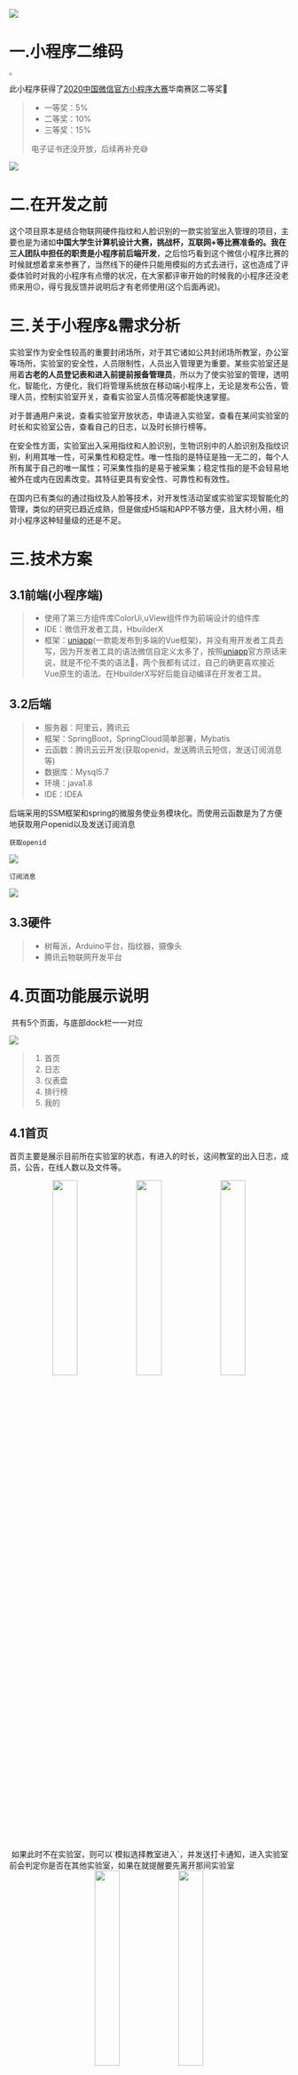![](images/logo.png)



# 一.小程序二维码

<img src="images/实验室出入管理小程序二维码.jpg" style="zoom: 33%;" />





此小程序获得了[2020中国微信官方小程序大赛](https://developers.weixin.qq.com/community/competition)华南赛区二等奖🎉

> - 一等奖：5%
> - 二等奖：10%
> - 三等奖：15%
>
> 电子证书还没开放，后续再补充😅

![](images/华南赛区.png)



# 二.在开发之前

​	这个项目原本是结合物联网硬件指纹和人脸识别的一款实验室出入管理的项目，主要也是为诸如**中国大学生计算机设计大赛，挑战杯，互联网+**等比赛准备的。我在三人团队中担任的职责是**小程序前后端开发**，之后恰巧看到这个微信小程序比赛的时候就想着拿来参赛了，当然线下的硬件只能用模拟的方式去进行，这也造成了评委体验时对我的小程序有点懵的状况，在大家都评审开始的时候我的小程序还没老师来用:neutral_face:，得亏我反馈并说明后才有老师使用(这个后面再说)。



# 三.关于小程序&需求分析

​	实验室作为安全性较高的重要封闭场所，对于其它诸如公共封闭场所教室，办公室等场所，实验室的安全性，人员限制性，人员出入管理更为重要。某些实验室还是用着**古老的人员登记表和进入前提前报备管理员**，所以为了使实验室的管理，透明化，智能化，方便化，我们将管理系统放在移动端小程序上，无论是发布公告，管理人员，控制实验室开关，查看实验室人员情况等都能快速掌握。

​	对于普通用户来说，查看实验室开放状态，申请进入实验室，查看在某间实验室的时长和实验室公告，查看自己的日志，以及时长排行榜等。

​	在安全性方面，实验室出入采用指纹和人脸识别，生物识别中的人脸识别及指纹识别，利用其唯一性，可采集性和稳定性。唯一性指的是特征是独一无二的，每个人所有属于自己的唯一属性；可采集性指的是易于被采集；稳定性指的是不会轻易地被外在或内在因素改变。其特征更具有安全性、可靠性和有效性。

​	在国内已有类似的通过指纹及人脸等技术，对开发性活动室或实验室实现智能化的管理，类似的研究已趋近成熟，但是做成H5端和APP不够方便，且大材小用，相对小程序这种轻量级的还是不足。



# 三.技术方案

## 3.1前端(小程序端)

> - 使用了第三方组件库ColorUi,uView组件作为前端设计的组件库
> - IDE：微信开发者工具，HbuilderX
> - 框架：[uniapp](https://uniapp.dcloud.io/)(一款能发布到多端的Vue框架)，并没有用开发者工具去写，因为开发者工具的语法微信自定义太多了，按照[uniapp](https://ask.dcloud.net.cn/article/35947)官方原话来说，就是不伦不类的语法:anger:，两个我都有试过，自己的确更喜欢接近Vue原生的语法。在HbuilderX写好后能自动编译在开发者工具。



## 3.2后端

> - 服务器：阿里云，腾讯云
> - 框架：SpringBoot，SpringCloud简单部署，Mybatis
> - 云函数：腾讯云云开发(获取openid，发送腾讯云短信，发送订阅消息等)
> - 数据库：Mysql5.7
> - 环境：java1.8
> - IDE：IDEA

​	后端采用的SSM框架和spring的微服务使业务模块化。而使用云函数是为了方便地获取用户openid以及发送订阅消息

`获取openid`

![](images/获取openid.jpg)



`订阅消息`

![](images/订阅消息.jpg)




## 3.3硬件

> - 树莓派，Arduino平台，指纹器，摄像头
> - 腾讯云物联网开发平台





# 4.页面功能展示说明

​	共有5个页面，与底部dock栏一一对应

![](images/dock栏.jpg)



> 1. 首页
> 2. 日志
> 3. 仪表盘
> 4. 排行榜
> 5. 我的



## 4.1首页

​	首页主要是展示目前所在实验室的状态，有进入的时长，这间教室的出入日志，成员，公告，在线人数以及文件等。

<div align=center>  <table><tr>    <img width="30%" src=images/首页1.jpg/>    <img width="30%" src=images/首页2.jpg/><img width="30%" src=images/首页3.jpg/>    </tr></table></div>
​	如果此时不在实验室，则可以`模拟选择教室进入`，并发送打卡通知，进入实验室前会判定你是否在其他实验室，如果在就提醒要先离开那间实验室

<div align=center>  <table><tr>    <img width="30%" src=images/首页4.jpg/>    <img width="30%" src=images/订阅消息.jpg/>   </tr></table></div>
之后可以点击右下角按钮`模拟退出实验室`

<div align=center>  <table><tr>    <img width="30%" src=images/首页5.jpg/>    <img width="30%" src=images/首页6.jpg/>   </tr></table></div>


## 4.2日志

根据时间逆序查看自己的日志，还可以根据日期时间段进行筛选

<div align=center>  <table><tr>    <img width="30%" src=images/日志1.jpg/>    <img width="30%" src=images/日志2.jpg/>   </tr></table></div>
点击我的实验室可以查看我去过的实验室，点击卡片可以看到我在这间实验室的日志

<div align=center>  <table><tr>    <img width="30%" src=images/日志3.jpg/>    <img width="30%" src=images/日志4.jpg/>   </tr></table></div>



## 4.3仪表盘

权限说明

> - 超级管理员：可以查看所有实验室，用户，日志，增加关闭教室，赋予用户为某个实验室的管理员，撤销某个实验室的管理员等等
> - 管理员：能查看自己管理的实验室日志用户等，能发布公告在自己管理的实验室，总之基于自己管理的实验室。
> - 普通用户：其实就理解为没有管理实验室的用户，可以查看自己的日志，自己所在教室的动态以及活跃时长排行榜



<div align=center>  <table><tr>    <img width="30%" src=images/仪表盘1.jpg/>    <img width="30%" src=images/仪表盘2.jpg/><img width="30%" src=images/仪表盘3.jpg/>    </tr></table></div>



## 4.4排行榜

排行榜类似`微信运动`，可以查看目前谁的活跃时长最高，每天都会重新算

![](images/rank.jpg)



## 4.5我的

我的界面，需要在这里实名手机绑定，在学校用基本调用接口输入学号密码，但这里为了安全性只能模拟用手机绑定。

<div align=center>  <table><tr>    <img width="30%" src=images/我的1.jpg/>    <img width="30%" src=images/我的2.jpg/><img width="30%" src=images/我的3.jpg/>    </tr></table></div>



# 5.原文地址

https://wiki.lifeisgg.online/archives/MyProject-AttendanceMiniprogram/

